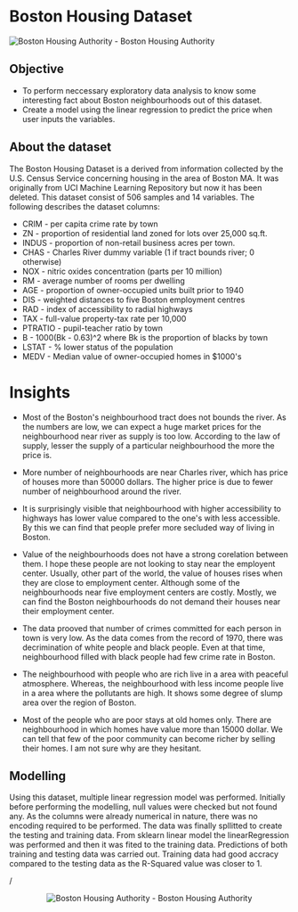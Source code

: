 ﻿# Boston Housing Dataset
![Boston Housing Authority - Boston Housing Authority](https://th.bing.com/th/id/OIP.8dyvyYEjoyuVgd7Gse4V3gHaGj?pid=ImgDet&rs=1)
## Objective
- To perform neccessary exploratory data analysis to know some interesting fact about Boston neighbourhoods out of this dataset.
- Create a model using the linear regression to predict the price when user inputs the variables.
##  About the dataset
The Boston Housing Dataset is a derived from information collected by the U.S. Census Service concerning housing in the area of Boston MA.  It was originally from UCI Machine Learning Repository but now it has been deleted. This dataset consist of  506 samples and 14 variables. The following describes the dataset columns:
- CRIM - per capita crime rate by town
- ZN - proportion of residential land zoned for lots over 25,000 sq.ft.
- INDUS - proportion of non-retail business acres per town.
- CHAS - Charles River dummy variable (1 if tract bounds river; 0 otherwise)
- NOX - nitric oxides concentration (parts per 10 million)
- RM - average number of rooms per dwelling
- AGE - proportion of owner-occupied units built prior to 1940
- DIS - weighted distances to five Boston employment centres
- RAD - index of accessibility to radial highways
- TAX - full-value property-tax rate per 10,000
- PTRATIO - pupil-teacher ratio by town
- B - 1000(Bk - 0.63)^2 where Bk is the proportion of blacks by town
- LSTAT - % lower status of the population
- MEDV - Median value of owner-occupied homes in $1000's


#  Insights
- Most of the Boston's neighbourhood tract does not bounds the river. As the numbers are low, we can expect a huge market prices for the neighbourhood near river as supply is too low. According to the law of supply, lesser the supply of a particular neighbourhood the more the price is.

- More number of neighbourhoods are near Charles river, which has price of houses more than 50000 dollars. The higher price is due to fewer number of neighbourhood around the river.

- It is  surprisingly visible that neighbourhood with higher accessibility to highways has lower value compared to the one's with less accessible. By this we can find that people prefer more secluded way of living in Boston.

- Value of the neighbourhoods does not have a strong corelation between them. I hope these people are not looking to stay near the employent center. Usually, other part of the world, the value of houses rises when they are close to employment center. Although some of the neighbourhoods near five employment centers are costly. Mostly, we can find the Boston neighbourhoods do not demand their houses near their employment center.

- The data prooved that number of crimes committed for each person in town is very low. As the data comes from the record of 1970, there was decrimination of white people and black people. Even at that time, neighbourhood filled with black people had few crime rate in Boston. 
- The neighbourhood with people who are rich live in a area with peaceful atmosphere. Whereas, the neighbourhood with less income people live in a area where the pollutants are high. It shows some degree of slump area over the region of Boston.
- Most of the people who are poor stays at old homes only. There are neighbourhood in which homes have value more than 15000 dollar. We can tell that few of the poor community can become richer by selling their homes. I am not sure why are they hesitant.


##  Modelling
Using this dataset, multiple linear regression model was performed. Initially before performing the modelling, null values were checked but not found any. As the columns were already numerical in nature, there was no encoding required to be performed. The data was finally spllitted to create the testing and training data. From  sklearn linear model the linearRegression was performed and then it was fited to the training data. Predictions of both training and testing data was carried out. Training data had good accracy compared to the testing data as the R-Squared value was closer to 1.

/<p align="center"> ![Boston Housing Authority - Boston Housing Authority](https://th.bing.com/th/id/OIP.ffcaRISgEAiLqJlbUzPFmwHaFj?pid=ImgDet&rs=1)

<p>
